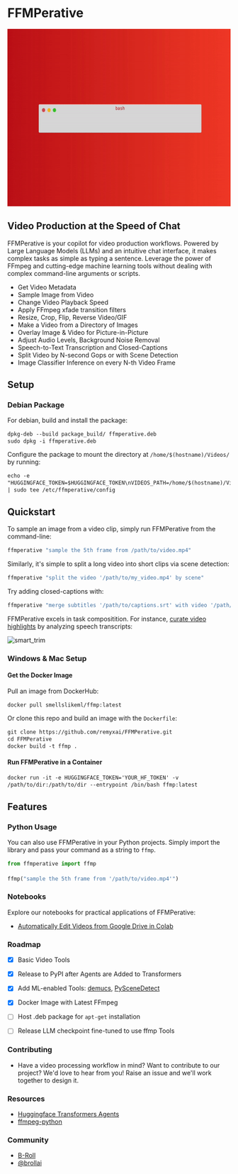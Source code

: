 # FFMPerative
<p align="center">
  <img src="https://github.com/remyxai/FFMPerative/blob/main/assets/ffmperative.gif" height=400px>
</p>

## Video Production at the Speed of Chat

FFMPerative is your copilot for video production workflows. Powered by Large Language Models (LLMs) and an intuitive chat interface, it makes complex tasks as simple as typing a sentence. Leverage the power of FFmpeg and cutting-edge machine learning tools without dealing with complex command-line arguments or scripts.

* Get Video Metadata
* Sample Image from Video
* Change Video Playback Speed
* Apply FFmpeg xfade transition filters
* Resize, Crop, Flip, Reverse Video/GIF
* Make a Video from a Directory of Images 
* Overlay Image & Video for Picture-in-Picture
* Adjust Audio Levels, Background Noise Removal
* Speech-to-Text Transcription and Closed-Captions
* Split Video by N-second Gops or with Scene Detection
* Image Classifier Inference on every N-th Video Frame

## Setup 

### Debian Package
For debian, build and install the package:
```
dpkg-deb --build package_build/ ffmperative.deb
sudo dpkg -i ffmperative.deb
```
Configure the package to mount the directory at `/home/$(hostname)/Videos/` by running:
```
echo -e "HUGGINGFACE_TOKEN=$HUGGINGFACE_TOKEN\nVIDEOS_PATH=/home/$(hostname)/Videos" | sudo tee /etc/ffmperative/config
```

## Quickstart

To sample an image from a video clip, simply run FFMPerative from the command-line:

```bash
ffmperative "sample the 5th frame from /path/to/video.mp4"
```

Similarly, it's simple to split a long video into short clips via scene detection:

```bash
ffmperative "split the video '/path/to/my_video.mp4' by scene"
```

Try adding closed-captions with:

```bash
ffmperative "merge subtitles '/path/to/captions.srt' with video '/path/to/my_video.mp4' calling it '/path/to/my_video_captioned.mp4'"
```

FFMPerative excels in task compositition. For instance, [curate video highlights](https://blog.remyx.ai/posts/data-processing-agents/) by analyzing speech transcripts:

![smart_trim](https://blog.remyx.ai/img/ffmperative-auto-edit-pipeline.png#center)


### Windows & Mac Setup
#### Get the Docker Image
Pull an image from DockerHub:
```
docker pull smellslikeml/ffmp:latest
```

Or clone this repo and build an image with the `Dockerfile`:
```
git clone https://github.com/remyxai/FFMPerative.git
cd FFMPerative
docker build -t ffmp .
```

#### Run FFMPerative in a Container
```
docker run -it -e HUGGINGFACE_TOKEN='YOUR_HF_TOKEN' -v /path/to/dir:/path/to/dir --entrypoint /bin/bash ffmp:latest
```


## Features

### Python Usage

You can also use FFMPerative in your Python projects. Simply import the library and pass your command as a string to `ffmp`.

```python
from ffmperative import ffmp

ffmp("sample the 5th frame from '/path/to/video.mp4'")
```

### Notebooks

Explore our notebooks for practical applications of FFMPerative:

* [Automatically Edit Videos from Google Drive in Colab](https://colab.research.google.com/drive/149byzCNd17dAehVuWXkiFQ2mVe_icLCa?usp=sharing)

### Roadmap

- [x] Basic Video Tools
- [x] Release to PyPI after Agents are Added to Transformers
- [x] Add ML-enabled Tools: [demucs](https://github.com/facebookresearch/demucs), [PySceneDetect](https://github.com/Breakthrough/PySceneDetect) 
- [x] Docker Image with Latest FFmpeg
- [ ] Host .deb package for `apt-get` installation
- [ ] Release LLM checkpoint fine-tuned to use ffmp Tools


### Contributing

* Have a video processing workflow in mind? Want to contribute to our project? We'd love to hear from you! Raise an issue and we'll work together to design it.


### Resources
* [Huggingface Transformers Agents](https://huggingface.co/docs/transformers/transformers_agents)
* [ffmpeg-python](https://github.com/kkroening/ffmpeg-python/)

### Community

* [B-Roll](https://b-roll.ai/)
* [@brollai](https://twitter.com/brollai)
